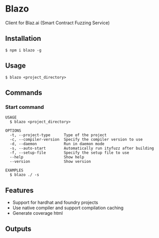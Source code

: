 # Blazo

Client for Blaz.ai (Smart Contract Fuzzing Service)

## Installation

```sh-session
$ npm i blazo -g
```

## Usage

```sh-session
$ blazo <project_directory>
```

## Commands

### Start command

```
USAGE
  $ blazo <project_directory>

OPTIONS
  -t, --project-type      Type of the project
  -c, --compiler-version  Specify the compiler version to use
  -d, --daemon            Run in daemon mode
  -s, --auto-start        Automatically run ityfuzz after building
  -f, --setup-file        Specify the setup file to use
  --help                  Show help
  --version               Show version

EXAMPLES
  $ blazo ./ -s
```

## Features

-   Support for hardhat and foundry projects
-   Use native compiler and support compilation caching
-   Generate coverage html

## Outputs
